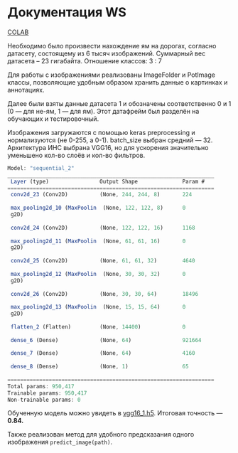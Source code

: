# Документация WS

[COLAB](https://colab.research.google.com/drive/1jMotXHMlDuTtfvCMHPIRXu1-M03aKxr6?usp=sharing)

Необходимо было произвести нахождение ям на дорогах, согласно датасету, состоящему из 6 тысяч изображений. Суммарный вес датасета – 23 гигабайта. Отношение классов: 3 : 7

Для работы с изображениями реализованы ImageFolder и PotImage классы, позволяющие удобным образом хранить данные о картинках и аннотациях. 

Далее были взяты данные датасета 1 и обозначены соответственно 0 и 1 (0 — для не-ям, 1 — для ям). Этот датафрейм был разделён на обучающих и тестировочный. 

Изображения загружаются с помощью keras preprocessing и нормализуются (не 0-255, а 0-1). batch_size выбран средний — 32. Архитектура ИНС выбрана VGG16, но для ускорения значительно уменьшено кол-во слоёв и кол-во фильтров. 

```jsx
Model: "sequential_2"
_________________________________________________________________
 Layer (type)                Output Shape              Param #   
=================================================================
 conv2d_23 (Conv2D)          (None, 244, 244, 8)       224       
                                                                 
 max_pooling2d_10 (MaxPoolin  (None, 122, 122, 8)      0         
 g2D)                                                            
                                                                 
 conv2d_24 (Conv2D)          (None, 122, 122, 16)      1168      
                                                                 
 max_pooling2d_11 (MaxPoolin  (None, 61, 61, 16)       0         
 g2D)                                                            
                                                                 
 conv2d_25 (Conv2D)          (None, 61, 61, 32)        4640      
                                                                 
 max_pooling2d_12 (MaxPoolin  (None, 30, 30, 32)       0         
 g2D)                                                            
                                                                 
 conv2d_26 (Conv2D)          (None, 30, 30, 64)        18496     
                                                                 
 max_pooling2d_13 (MaxPoolin  (None, 15, 15, 64)       0         
 g2D)                                                            
                                                                 
 flatten_2 (Flatten)         (None, 14400)             0         
                                                                 
 dense_6 (Dense)             (None, 64)                921664    
                                                                 
 dense_7 (Dense)             (None, 64)                4160      
                                                                 
 dense_8 (Dense)             (None, 1)                 65        
                                                                 
=================================================================
Total params: 950,417
Trainable params: 950,417
Non-trainable params: 0
```

Обученную модель можно увидеть в [vgg16_1.h5](https://github.com/Leamich/WorldSkillsCompetition/blob/main/vgg16_1.h5). Итоговая точность — **0.84.** 

Также реализован метод для удобного предсказания одного изображения `predict_image(path)`.